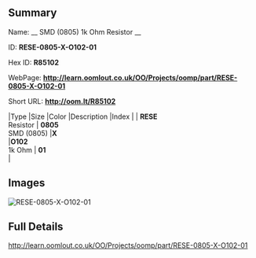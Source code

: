 

## Summary
 
Name: __ SMD (0805) 1k Ohm Resistor __

ID: __RESE-0805-X-O102-01__

Hex ID: __R85102__

WebPage: __http://learn.oomlout.co.uk/OO/Projects/oomp/part/RESE-0805-X-O102-01__

Short URL: __http://oom.lt/R85102__


|Type   |Size   |Color   |Description   |Index   |
| __RESE__ <br>Resistor  | __0805__<br>SMD (0805)   |__X__<br>    |__O102__<br>1k Ohm    | __01__<br>  |


## Images
![RESE-0805-X-O102-01](http://oomlout.com/oomp-gen/parts/RESE-0805-X-O102-01/RESE-0805-X-O102-01_420.jpg)

## Full Details

 http://learn.oomlout.co.uk/OO/Projects/oomp/part/RESE-0805-X-O102-01

